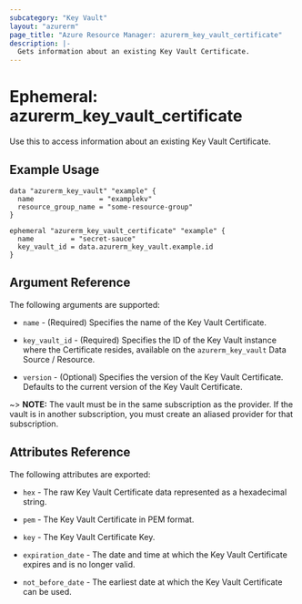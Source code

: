 ```yaml
---
subcategory: "Key Vault"
layout: "azurerm"
page_title: "Azure Resource Manager: azurerm_key_vault_certificate"
description: |-
  Gets information about an existing Key Vault Certificate.
---
```


# Ephemeral: azurerm_key_vault_certificate

Use this to access information about an existing Key Vault Certificate.

## Example Usage

```hcl
data "azurerm_key_vault" "example" {
  name                = "examplekv"
  resource_group_name = "some-resource-group"
}

ephemeral "azurerm_key_vault_certificate" "example" {
  name         = "secret-sauce"
  key_vault_id = data.azurerm_key_vault.example.id
}
```

## Argument Reference

The following arguments are supported:

* `name` - (Required) Specifies the name of the Key Vault Certificate.

* `key_vault_id` - (Required) Specifies the ID of the Key Vault instance where the Certificate resides, available on the `azurerm_key_vault` Data Source / Resource.

* `version` - (Optional) Specifies the version of the Key Vault Certificate. Defaults to the current version of the Key Vault Certificate.

~> **NOTE:** The vault must be in the same subscription as the provider. If the vault is in another subscription, you must create an aliased provider for that subscription.

## Attributes Reference

The following attributes are exported:

* `hex` - The raw Key Vault Certificate data represented as a hexadecimal string.

* `pem` - The Key Vault Certificate in PEM format.

* `key` - The Key Vault Certificate Key.

* `expiration_date` - The date and time at which the Key Vault Certificate expires and is no longer valid.

* `not_before_date` - The earliest date at which the Key Vault Certificate can be used.
